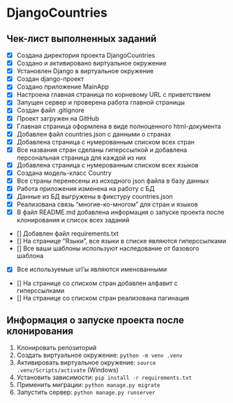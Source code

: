 # DjangoCountries

## Чек-лист выполненных заданий

- [x] Создана директория проекта DjangoCountries
- [x] Создано и активировано виртуальное окружение
- [x] Установлен Django в виртуальное окружение
- [x] Создан django-проект
- [x] Создано приложение MainApp
- [x] Настроена главная страница по корневому URL с приветствием
- [x] Запущен сервер и проверена работа главной страницы
- [x] Создан файл .gitignore
- [x] Проект загружен на GitHub
- [x] Главная страница оформлена в виде полноценного html-документа
- [x] Добавлен файл countries.json с данными о странах
- [x] Добавлена страница с нумерованным списком всех стран
- [x] Все названия стран сделаны гиперссылкой и добавлена персональная страница для каждой из них
- [x] Добавлена страница с нумерованным списком всех языков
- [x] Создана модель-класс Country
- [x] Все страны перенесены из исходного json файла в базу данных
- [x] Работа приложения изменена на работу с БД
- [x] Данные из БД выгружены в фикстуру countries.json
- [x] Реализована связь “многие-ко-многом” для стран и языков
- [x] В файл README.md добавлена информация о запуске проекта после клонирования и список всех заданий
- [] Добавлен файл requirements.txt
- [] На странице “Языки”, все языки в списке являются гиперссылками
- [] Все ваши шаблоны используют наследование от базового шаблона
- [x] Все используемые url’ы являются именованными
- [] На странице со списком стран добавлен алфавит с гиперссылками
- [] На странице со списком стран реализована пагинация



## Информация о запуске проекта после клонирования

1. Клонировать репозиторий
2. Создать виртуальное окружение: ```python -m venv .venv```
3. Активировать виртуальное окружение: ```source .venv/Scripts/activate``` (Windows)
4. Установить зависимости: ```pip install -r requirements.txt```
5. Применить миграции: ```python manage.py migrate```
6. Запустить сервер: ```python manage.py runserver```